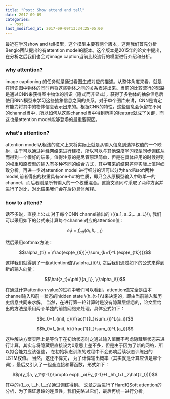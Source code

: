```yaml
---
title: "Post: Show attend and tell"
date: 2017-09-09
categories:
  - Post
last_modified_at: 2017-09-09T13:34:25-05:00
---
```


最近在学习show and tell模型，这个模型主要有两个版本，这两我们首先分析Bengio团队提出的有attention model的版本。这个版本是2015年的论文中提出，在分析之后我们也会对image caption当前比较流行的模型进行介绍和分析。

### why attention? 
image captioning 的任务就是通过看图生成对应的描述。从整体角度来看，就是在辨识图中物体的同时再将这些物体之间的关系表述出来。当前的比较流行的思路是通过CNN来获得图中物体的辨识（隐式而非显式），获得了多物体的抽象信息后使用RNN模型来学习这些抽象信息之间的关系。对于单个图片来讲，CNN是肯定有能力将其中的物体信息表示出来的。根据CNN的特性，这些信息会保留在不同的channel当中，所以如何从这些channel当中得到所需的feature就成了关键，而这也是attention model能够登场的最重要原因。

### what's attention?
attention model从粗浅的意义上来将实际上就是从输入信息到选择权值的一个映射，由于可以通过神经网络来进行建模，所以可以与其他深度学习模型同步训练从而得到一个很好的结果。值得注意的是尽管原理简单，但是在具体应用的时候得到的权重和原模型的输入有多种不同的结合方式，其中带来的结果差异实际上值得细致分析。再进一步对attention model 进行细分的话可以分为hard和soft两种model,前者得出的权重具有one-hot的性质，即只会从原模型输入中取单一的channel，而后者则是所有输入的一个权重混合。这篇文章同时采取了两种方案并进行了对比，对比结果我们会在后边具体解释。

### how to attend?
话不多说，直接上公式
对于每个CNN channel输出的 \\(\{a_1, a_2,...,a_L\}\\), 我们可以采用如下的公式来计算每个channel对应的attention值：

$$e_ti=f_{att}(a_i, h_{t-1})$$

然后采用softmax方法：

$$\alpha_{ti} = \frac{exp(e_{ti})}{\sum_{k=1}^L{exp(e_{tk})}}$$

这样我们就得到了一组attention值\\(\alpha_{ti}\\), 之后我们通过如下的公式来得到新的输入向量：

$$\hat{z_t}=\phi(\{a_i\}, \{\alpha_i\})$$

在通过计算attention value的过程中我们可以看到，attention值完全是由本channel输入和前一状态的hidden state \\(h_{t-1}\\)来决定的，即由当前输入和历史信息共同来求解。
当然，在进行第一轮计算时是没有隐藏层信息的，论文里给出的方法是采用两个单独的前馈网络来处理，具体公式如下：

$$c_0=f_{init, c}(\frac{1}{L}\sum_{i}^L{a_i})$$

$$h_0=f_{init, h}(\frac{1}{L}\sum_{i}^L{a_i})$$

这种解决方案实际上是等价于在初始状态时之通过输入值而不考虑隐藏层状态来进行计算，其实与将隐藏层直接设为0意思上差不多，但是由于因为了新的网络，所以拟合能力应该强些， 在初始状态训练的过程中不会影响后续状态训练出的LSTM权值。
当然，这还不算完， 为了计算输出概率（其实就是计算应该是哪个词），最后又引入了一组全连接和幂函数，形式如下：

$$p(y_t|a, y_1^{t-1})\propto exp(L_o(Ey_{t-1}+L_hh_t+L_z\hat{z_t})))$$

其中的\\(L_o, L_h, L_z\\)通过训练得到。
文章之后进行了Hard和Soft attention的分析，为了保证思路的连贯性，我们先略过它们，最后再统一进行分析。
